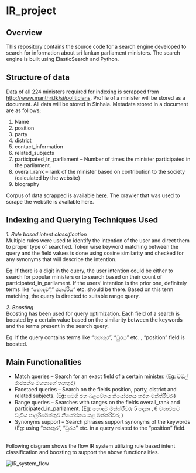 # IR_project

## Overview
This repository contains the source code for a search engine developed to search for information about sri lankan parliament ministers. The search engine is built using ElasticSearch and Python.

## Structure of data
Data of all 224 ministers required for indexing is scrapped from http://www.manthri.lk/si/politicians. Profile of a minister will be stored as a document. All data will be stored in Sinhala. Metadata stored in a document are as follows;
 1.	Name
 2.	position
 3.	party
 4.	district
 5.	contact_information
 6.	related_subjects
 7.	participated_in_parliament – Number of times the minister participated in the parliament.
 8.	overall_rank – rank of the minister based on contribution to the society (calculated by the website)
 9.	biography



Corpus of data scrapped is available [here](/app/data/data.json). The crawler that was used to scrape the website is available here.

## Indexing and Querying Techniques Used
 *1. Rule based intent classification*
<br>Multiple rules were used to identify the intention of the user and direct them to proper type of searched. Token wise keyword matching between the query and the field values is done using cosine similarity and checked for any synonyms that will describe the intention.
<br>

Eg: If there is a digit in the query, the user intention could be either to search for popular ministers or to search based on their count of participated_in_parliament. If the users’ intention is the prior one, definitely terms like “හොඳම”,” ජනප්රිය” etc. should be there. Based on this term matching, the query is directed to suitable range query.<br>

 *2. Boosting*
<br>Boosting has been used for query optimization. Each field of a search is boosted by a certain value based on the similarity between the keywords and the terms present in the search query.<br>

Eg: If the query contains terms like “තනතුර”, “ධුරය” etc. , “position” field is boosted.

## Main Functionalities
* Match queries – Search for an exact field of a certain minister. (Eg: චමල් රාජපක්ෂ මහතාගේ තනතුර)
* Facetaed queries – Search on the fields position, party, district and related subjects. (Eg: සමගි ජන බලවේගය නියෝජනය කරන මන්ත්රීවරු)
* Range queries – Searches with ranges on the fields overall_rank and participated_in_parliament. (Eg: හොඳම මන්ත්රීවරු 5 දෙනා , 6 වතාවකට වැඩිය පාර්ලිමේන්තුව නියෝජනය කළ මන්ත්රීවරු )
* Synonyms support – Search phrases support synonyms of the keywords (Eg: using “තනතුර”, “ධුරය” etc. in a query related to the “position” field.
<br>
Following diagram shows the flow IR system utilizing rule based intent classification and boosting to support the above functionalities.<br>

![IR_system_flow](https://user-images.githubusercontent.com/47599759/139177424-f6d7bd9f-1ff4-492d-b94a-085d10da50fc.png)
